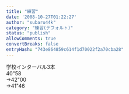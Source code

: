 ```yaml
---
title: "練習"
date: '2008-10-27T01:22:27'
author: "subaru44k"
category: "練習(デフォルト)"
status: "publish"
allowComments: true
convertBreaks: false
entryHash: "743e864859c614f1d70022f2a70cba28"
---
```

学校インターバル3本<br>
40"58<br>
→42"00<br>
→41"46
